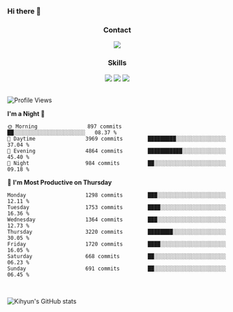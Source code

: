 ### Hi there 👋

<!--
**Key5771/Key5771** is a ✨ _special_ ✨ repository because its `README.md` (this file) appears on your GitHub profile.

Here are some ideas to get you started:

- 🔭 I’m currently working on ...
- 🌱 I’m currently learning ...
- 👯 I’m looking to collaborate on ...
- 🤔 I’m looking for help with ...
- 💬 Ask me about ...
- 📫 How to reach me: ...
- 😄 Pronouns: ...
- ⚡ Fun fact: ...
-->

<h3 align="center">Contact</h3>
<div align="center">
  <a href="mailto:ksj57715@gmail.com"><img src="https://img.shields.io/badge/Gmail-D14836?style=for-the-badge&logo=gmail&logoColor=white"/></a>
</div>

<h3 align="center">Skills</h3>
<div align="center">
  <img src="https://img.shields.io/badge/iOS-000000?style=for-the-badge&logo=ios&logoColor=white"/>
  <img src="https://img.shields.io/badge/Swift-FA7343?style=for-the-badge&logo=swift&logoColor=white"/>
  <img src="https://img.shields.io/badge/Xcode-007ACC?style=for-the-badge&logo=Xcode&logoColor=white"/>
</div>

<br>

<!--START_SECTION:waka-->
![Profile Views](http://img.shields.io/badge/Profile%20Views-0-blue)

**I'm a Night 🦉** 

```text
🌞 Morning                897 commits         ██░░░░░░░░░░░░░░░░░░░░░░░   08.37 % 
🌆 Daytime                3969 commits        █████████░░░░░░░░░░░░░░░░   37.04 % 
🌃 Evening                4864 commits        ███████████░░░░░░░░░░░░░░   45.40 % 
🌙 Night                  984 commits         ██░░░░░░░░░░░░░░░░░░░░░░░   09.18 % 
```
📅 **I'm Most Productive on Thursday** 

```text
Monday                   1298 commits        ███░░░░░░░░░░░░░░░░░░░░░░   12.11 % 
Tuesday                  1753 commits        ████░░░░░░░░░░░░░░░░░░░░░   16.36 % 
Wednesday                1364 commits        ███░░░░░░░░░░░░░░░░░░░░░░   12.73 % 
Thursday                 3220 commits        ████████░░░░░░░░░░░░░░░░░   30.05 % 
Friday                   1720 commits        ████░░░░░░░░░░░░░░░░░░░░░   16.05 % 
Saturday                 668 commits         ██░░░░░░░░░░░░░░░░░░░░░░░   06.23 % 
Sunday                   691 commits         ██░░░░░░░░░░░░░░░░░░░░░░░   06.45 % 
```



<!--END_SECTION:waka-->

<br>


![Kihyun's GitHub stats](https://github-readme-stats.vercel.app/api?username=key5771&show_icons=true&theme=radical)
